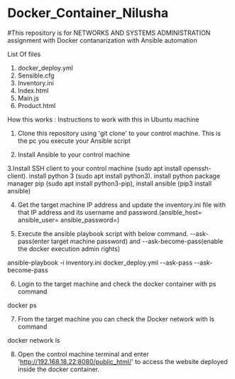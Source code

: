 # Docker_Container_Nilusha

#This repository is for NETWORKS AND SYSTEMS ADMINISTRATION assignment with Docker contanarization with Ansible automation

List Of files
1. docker_deploy.yml
2. Sensible.cfg
3. Inventory.ini
4. Index.html
5. Main.js
6. Product.html

How this works : Instructions to work with this in Ubuntu machine

1. Clone this repository using 'git clone' to your control machine. This is the pc you execute your Ansible script

2. Install Ansible to your control machine

3.Install SSH client to your control machine (sudo apt install openssh-client). install python 3 (sudo apt install python3). install python package manager pip (sudo apt install python3-pip), install ansible (pip3 install ansible)

4. Get the target machine IP address and update the inventory.ini file with that IP address and its username and password.(ansible_host= ansible_user= ansible_password=)

5. Execute the ansible playbook script with below command. --ask-pass(enter target machine password) and --ask-become-pass(enable the docker execution admin rights)

ansible-playbook -i inventory.ini docker_deploy.yml --ask-pass --ask-become-pass

6. Login to the target machine and check the docker container with ps command

docker ps

7. From the target machine you can check the Docker network with ls command

docker network ls

8. Open the control machine terminal and enter 'http://192.168.18.22:8080/public_html/' to access the website deployed inside the docker container.